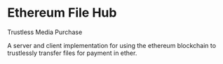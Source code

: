 # Ethereum File Hub #

Trustless Media Purchase

A server and client implementation for using the ethereum blockchain to trustlessly transfer files for payment in ether.

